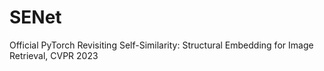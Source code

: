 # SENet
Official PyTorch Revisiting Self-Similarity: Structural Embedding for Image Retrieval, CVPR 2023
